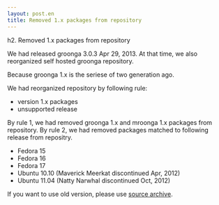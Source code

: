 ```yaml
---
layout: post.en
title: Removed 1.x packages from repository
---
```

h2. Removed 1.x packages from repository

We had released groonga 3.0.3 Apr 29, 2013. At that time, we also
reorganized self hosted groonga repository.

Because groonga 1.x is the seriese of two generation ago.

We had reorganized repository by following rule:

-   version 1.x packages
-   unsupported release

By rule 1, we had removed groonga 1.x and mroonga 1.x packages from
repository. By rule 2, we had removed packages matched to following
release from repositry.

-   Fedora 15
-   Fedora 16
-   Fedora 17
-   Ubuntu 10.10 (Maverick Meerkat discontinued Apr, 2012)
-   Ubuntu 11.04 (Natty Narwhal discontinued Oct, 2012)

If you want to use old version, please use [source
archive](http://packages.groonga.org/source/groonga/).
